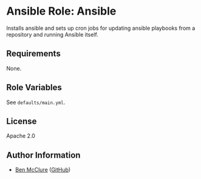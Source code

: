 # Ansible Role: Ansible

Installs ansible and sets up cron jobs for updating ansible playbooks from a repository and running Ansible itself.

## Requirements

None.

## Role Variables

See `defaults/main.yml`.

## License

Apache 2.0

## Author Information

- [Ben McClure](https://www.benmcclure.com/) ([GitHub](https://github.com/bmcclure/))
